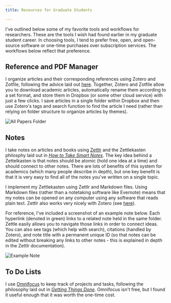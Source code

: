 ```yaml
---
title: Resources for Graduate Students

---
```


I've outlined below some of my favorite tools and workflows for researchers. These are the tools I wish had found earlier in my graduate student career. In choosing tools, I tend to prefer free, open, and open-source software or one-time purchases over subscription services. The workflows below reflect that preference. 

## Reference and PDF Manager 
I organize articles and their corresponding references using Zotero and Zotfile, following the advice laid out [here](https://www.nrel.colostate.edu/set-up-best-reference-manager/). Together, Zotero and Zotfile allow you to download academic articles, automatically rename them according to a set format, and store them in Dropbox (or some other cloud service) with just a few clicks. I save articles in a single folder within Dropbox and then use Zotero's tags and search function to find the article I need (rather than relying on folder structure to organize articles by themes). 

![All Papers Folder](/img/all_papers_folder.png)

## Notes
I take notes on articles and books using [Zettlr](https://www.zettlr.com/) and the Zettlekasten philosphy laid out in [*How to Take Smart Notes*](https://bookshop.org/books/how-to-take-smart-notes-one-simple-technique-to-boost-writing-learning-and-thinking-for-students-academics-and-nonfiction-book-writers/9781542866507). The key idea behind a Zettelkasten is that notes should be atomic (hold one idea at a time) and should connect to other notes. There are lots of benefits of this system for academics (which many people describe in depth), but one key benefit is that it is very easy to find all of the notes you've written on a single topic.

I implement my Zettlekasten using Zettlr and Markdown files. Using Markdown files (rather than a notetaking software like Evernote) means that my notes can be opened on any computer using any software that reads plain text. Zettlr also works very nicely with Zotero (see [here](https://docs.zettlr.com/en/academic/citations/)).

For reference, I've included a screenshot of an example note below. Each hyperlink (denoted in green) links to a related note held in the same folder. Zettle easily allows you to navigate those links in order to connect ideas. You can also see tags (which help with search), citations (handled by Zotero), and note title with a permanent unique ID (so that notes can be edited without breaking any links to other notes - this is explained in depth in the Zettlr documentation). 

![Example Note](/img/example_note.png)

## To Do Lists
I use [Omnifocus](https://www.omnigroup.com/omnifocus/) to keep track of projects and tasks, following the philosophy laid out in [*Getting Things Done*](https://bookshop.org/books/getting-things-done-the-art-of-stress-free-productivity-ab00c26e-b599-4650-97de-d3d54a788ef6/9780143126560). Omnifocus isn't free, but I found it useful enough that it was worth the one-time cost.   
